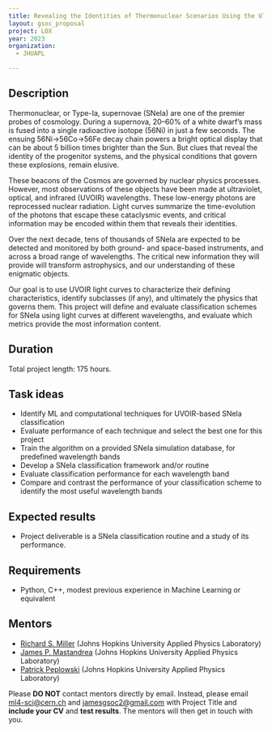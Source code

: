 ```yaml
---
title: Revealing the Identities of Thermonuclear Scenarios Using the Ultraviolet, Optical, and Infrared (UVOIR) Light Curves of Type-Ia Supernovae
layout: gsoc_proposal
project: LOX
year: 2023
organization:
  - JHUAPL

---
```


## Description

Thermonuclear, or Type-Ia, supernovae (SNeIa) are one of the premier probes of cosmology. During a supernova, 20–60% of a white dwarf’s mass is fused into a single radioactive isotope (56Ni) in just a few seconds. The ensuing 56Ni→56Co→56Fe decay chain powers a bright optical display that can be about 5 billion times brighter than the Sun. But clues that reveal the identity of the progenitor systems, and the physical conditions that govern these explosions, remain elusive.

These beacons of the Cosmos are governed by nuclear physics processes. However, most observations of these objects have been made at ultraviolet, optical, and infrared (UVOIR) wavelengths. These low-energy photons are reprocessed nuclear radiation. Light curves summarize the time-evolution of the photons that escape these cataclysmic events, and critical information may be encoded within them that reveals their identities.

Over the next decade, tens of thousands of SNeIa are expected to be detected and monitored by both ground- and space-based instruments, and across a broad range of wavelengths. The critical new information they will provide will transform astrophysics, and our understanding of these enigmatic objects.

Our goal is to use UVOIR light curves to characterize their defining characteristics, identify subclasses (if any), and ultimately the physics that governs them. This project will define and evaluate classification schemes for SNeIa using light curves at different wavelengths, and evaluate which metrics provide the most information content.


## Duration

Total project length: 175 hours.


## Task ideas
 * Identify ML and computational techniques for UVOIR-based SNeIa classification
 * Evaluate performance of each technique and select the best one for this project
 * Train the algorithm on a provided SNeIa simulation database, for predefined wavelength bands
 * Develop a SNeIa classification framework and/or routine
 * Evaluate classification performance for each wavelength band
 * Compare and contrast the performance of your classification scheme to identify the most useful wavelength bands 


## Expected results
 * Project deliverable is a SNeIa classification routine and a study of its performance. 

<!-- ## Test

Please use this [link](https://github.com/ML4SCI/ML4SCI_GSoC/tree/main/LOX) to access the test and relative data set for this project. -->

## Requirements
 * Python, C++, modest previous experience in Machine Learning or equivalent 

## Mentors
  * [Richard S. Miller](mailto:ml4-sci@cern.ch) (Johns Hopkins University Applied Physics Laboratory)
  * [James P. Mastandrea](mailto:ml4-sci@cern.ch) (Johns Hopkins University Applied Physics Laboratory)
  * [Patrick Peplowski](mailto:ml4-sci@cern.ch) (Johns Hopkins University Applied Physics Laboratory)

Please **DO NOT** contact mentors directly by email. Instead, please email [ml4-sci@cern.ch](mailto:ml4-sci@cern.ch) and [jamesgsoc2@gmail.com](jamesgsoc2@gmail.com) with Project Title and **include your CV** and **test results**. The mentors will then get in touch with you.

  